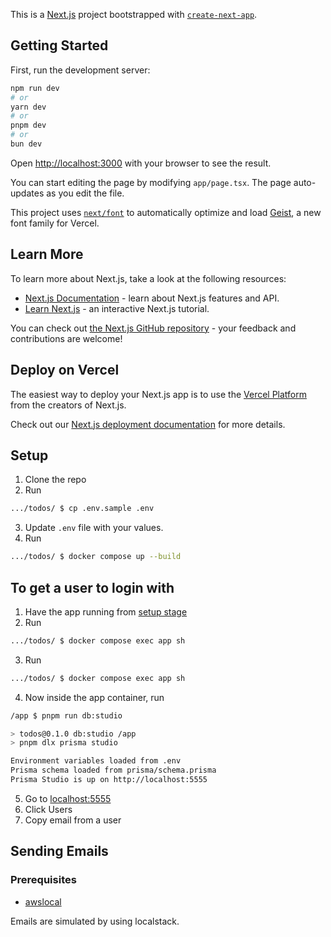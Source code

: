 This is a [Next.js](https://nextjs.org) project bootstrapped with [`create-next-app`](https://nextjs.org/docs/app/api-reference/cli/create-next-app).

## Getting Started

First, run the development server:

```bash
npm run dev
# or
yarn dev
# or
pnpm dev
# or
bun dev
```

Open [http://localhost:3000](http://localhost:3000) with your browser to see the result.

You can start editing the page by modifying `app/page.tsx`. The page auto-updates as you edit the file.

This project uses [`next/font`](https://nextjs.org/docs/app/building-your-application/optimizing/fonts) to automatically optimize and load [Geist](https://vercel.com/font), a new font family for Vercel.

## Learn More

To learn more about Next.js, take a look at the following resources:

- [Next.js Documentation](https://nextjs.org/docs) - learn about Next.js features and API.
- [Learn Next.js](https://nextjs.org/learn) - an interactive Next.js tutorial.

You can check out [the Next.js GitHub repository](https://github.com/vercel/next.js) - your feedback and contributions are welcome!

## Deploy on Vercel

The easiest way to deploy your Next.js app is to use the [Vercel Platform](https://vercel.com/new?utm_medium=default-template&filter=next.js&utm_source=create-next-app&utm_campaign=create-next-app-readme) from the creators of Next.js.

Check out our [Next.js deployment documentation](https://nextjs.org/docs/app/building-your-application/deploying) for more details.

## Setup

1. Clone the repo
2. Run

```sh
.../todos/ $ cp .env.sample .env
```

3. Update `.env` file with your values.
4. Run

```sh
.../todos/ $ docker compose up --build
```

## To get a user to login with

1. Have the app running from [setup stage](#setup)
2. Run

```sh
.../todos/ $ docker compose exec app sh
```

3. Run

```sh
.../todos/ $ docker compose exec app sh
```

4. Now inside the app container, run

```sh
/app $ pnpm run db:studio

> todos@0.1.0 db:studio /app
> pnpm dlx prisma studio

Environment variables loaded from .env
Prisma schema loaded from prisma/schema.prisma
Prisma Studio is up on http://localhost:5555
```

5. Go to [localhost:5555](http://localhost:5555)
6. Click Users
7. Copy email from a user

## Sending Emails

### Prerequisites

- [awslocal](https://docs.localstack.cloud/user-guide/integrations/aws-cli/#localstack-aws-cli-awslocal)

Emails are simulated by using localstack.
